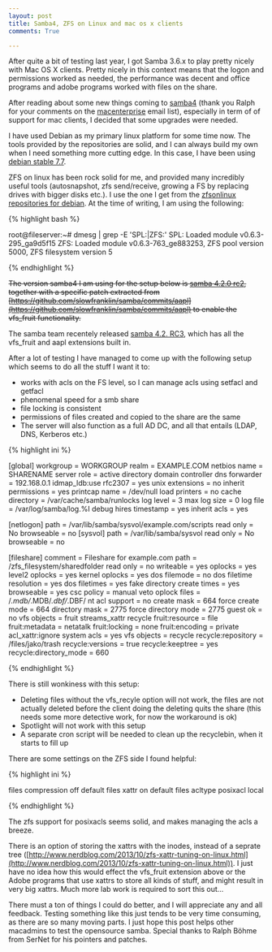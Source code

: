 ```yaml
---
layout: post
title: Samba4, ZFS on Linux and mac os x clients
comments: True

---
```


After quite a bit of testing last year, I got Samba 3.6.x to play pretty nicely with Mac OS X clients. Pretty nicely in this context means that the logon and permissions worked as needed, the performance was decent and office programs and adobe programs worked with files on the share.

After reading about some new things coming to [samba4](http://sambaxp.org/fileadmin/user_upload/SambaXP2014-DATA/wed/track1/Ralph_Boehme-AppledancesSamba.pdf) (thank you Ralph for your comments on the [macenterprise](https://groups.google.com/forum/#!forum/macenterprise) email list), especially in term of of support for mac clients, I decided that some upgrades were needed.

I have used Debian as my primary linux platform for some time now. The tools provided by the repositories are solid, and I can always build my own when I need something more cutting edge. In this case, I have been using [debian stable 7.7](http://cdimage.debian.org/debian-cd/7.7.0/amd64/iso-cd/debian-7.7.0-amd64-netinst.iso). 

ZFS on linux has been rock solid for me, and provided many incredibly useful tools (autosnapshot, zfs send/receive, growing a FS by replacing drives with bigger disks etc.). I use the one I get from the [zfsonlinux repositories for debian](http://zfsonlinux.org/debian.html). At the time of writing, I am using the following:

{% highlight bash %}

root@fileserver:~# dmesg | grep -E 'SPL:|ZFS:'
SPL: Loaded module v0.6.3-295_ga9d5f15
ZFS: Loaded module v0.6.3-763_ge883253, ZFS pool version 5000, ZFS filesystem version 5

{% endhighlight %}

<del>The version samba4 I am using for the setup below is [samba 4.2.0 rc2](https://download.samba.org/pub/samba/rc/WHATSNEW-4.2.0rc2.txt), together with a specific patch extracted from [https://github.com/slowfranklin/samba/commits/aapl](https://github.com/slowfranklin/samba/commits/aapl) to enable the vfs_fruit functionality.</del>

The samba team recentely released [samba 4.2. RC3](https://download.samba.org/pub/samba/rc/WHATSNEW-4.2.0rc3.txt), which has all the vfs_fruit and aapl extensions built in. 

After a lot of testing I have managed to come up with the following setup which seems to do all the stuff I want it to:

- works with acls on the FS level, so I can manage acls using setfacl and getfacl
- phenomenal speed for a smb share
- file locking is consistent
- permissions of files created and copied to the share are the same
- The server will also function as a full AD DC, and all that entails (LDAP, DNS, Kerberos etc.)

{% highlight ini %}

[global]
	workgroup = WORKGROUP
	realm = EXAMPLE.COM
	netbios name = SHARENAME
	server role = active directory domain controller
	dns forwarder = 192.168.0.1
	idmap_ldb:use rfc2307 = yes
	unix extensions = no
	inherit permissions = yes
	printcap name = /dev/null
	load printers = no
	cache directory = /var/cache/samba/runlocks
	log level = 3
	max log size = 0
	log file = /var/log/samba/log.%I
	debug hires timestamp = yes
	inherit acls = yes

[netlogon]
	path = /var/lib/samba/sysvol/example.com/scripts
	read only = No
	browseable = no
[sysvol]
	path = /var/lib/samba/sysvol
	read only = No
	browseable = no

[fileshare]
	comment = Fileshare for example.com
	path = /zfs_filesystem/sharedfolder
	read only = no
	writeable = yes
	oplocks = yes
	level2 oplocks = yes
	kernel oplocks = yes
	dos filemode = no
	dos filetime resolution = yes
	dos filetimes = yes
	fake directory create times = yes
	browseable = yes
	csc policy = manual
	veto oplock files = /*.mdb/*.MDB/*.dbf/*.DBF/
	nt acl support = no
	create mask = 664
	force create mode = 664
	directory mask = 2775
	force directory mode = 2775
	guest ok = no
	vfs objects = fruit streams_xattr recycle
	fruit:resource = file
	fruit:metadata = netatalk
	fruit:locking = none
	fruit:encoding = private
	acl_xattr:ignore system acls = yes
	vfs objects = recycle
	recycle:repository = /files/jako/trash
	recycle:versions = true
	recycle:keeptree = yes
	recycle:directory_mode = 660

{% endhighlight %}

There is still wonkiness with this setup:

- Deleting files without the vfs_recyle option will not work, the files are not actually deleted before the client doing the deleting quits the share (this needs some more detective work, for now the workaround is ok)
- Spotlight will not work with this setup
- A separate cron script will be needed to clean up the recyclebin, when it starts to fill up

There are some settings on the ZFS side I found helpful:

{% highlight ini %}

files  compression           off                    default
files  xattr                 on                     default
files  acltype               posixacl               local

{% endhighlight %}

The zfs support for posixacls seems solid, and makes managing the acls a breeze.

There is an option of storing the xattrs with the inodes, instead of a seprate tree ([http://www.nerdblog.com/2013/10/zfs-xattr-tuning-on-linux.html](http://www.nerdblog.com/2013/10/zfs-xattr-tuning-on-linux.html)). I just have no idea how this would effect the vfs_fruit extension above or the Adobe programs that use xattrs to store all kinds of stuff, and might result in very big xattrs. Much more lab work is required to sort this out...

There must a ton of things I could do better, and I will appreciate any and all feedback. Testing something like this just tends to be very time consuming, as there are so many moving parts. I just hope this post helps other macadmins to test the opensource samba. Special thanks to Ralph Böhme from SerNet for his pointers and patches. 